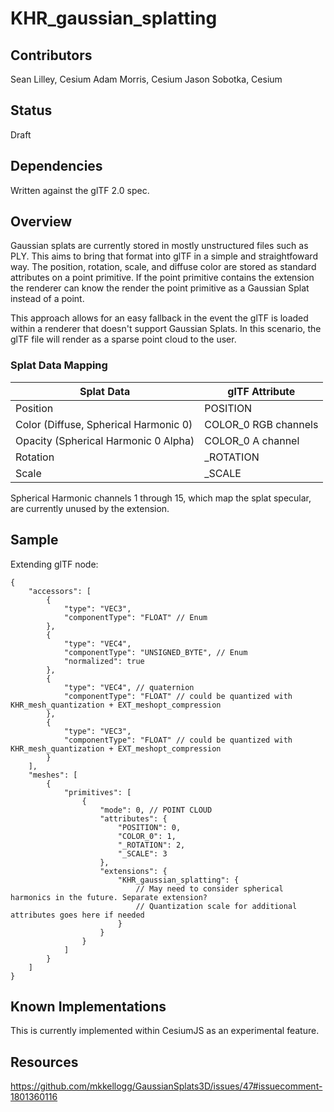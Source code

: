 <!--
Copyright 2015-2021 The Khronos Group Inc.
SPDX-License-Identifier: CC-BY-4.0
-->

# KHR_gaussian_splatting

## Contributors

Sean Lilley, Cesium
Adam Morris, Cesium
Jason Sobotka, Cesium

## Status

Draft

## Dependencies

Written against the glTF 2.0 spec.

## Overview

Gaussian splats are currently stored in mostly unstructured files such as PLY. This aims to bring that format into glTF in a simple and straightfoward way. The position, rotation, scale, and diffuse color are stored as standard attributes on a point primitive. If the point primitive contains the extension the renderer can know the render the point primitive as a Gaussian Splat instead of a point.

This approach allows for an easy fallback in the event the glTF is loaded within a renderer that doesn't support Gaussian Splats. In this scenario, the glTF file will render as a sparse point cloud to the user.

### Splat Data Mapping

| Splat Data | glTF Attribute |
| --- | --- |
| Position | POSITION |
| Color (Diffuse, Spherical Harmonic 0) | COLOR_0 RGB channels |
| Opacity (Spherical Harmonic 0 Alpha) | COLOR_0 A channel |
| Rotation | _ROTATION |
| Scale | _SCALE |

Spherical Harmonic channels 1 through 15, which map the splat specular, are currently unused by the extension.

## Sample

Extending glTF node:

```
{
    "accessors": [
        {
            "type": "VEC3",
            "componentType": "FLOAT" // Enum
        },
        {
            "type": "VEC4",
            "componentType": "UNSIGNED_BYTE", // Enum
            "normalized": true
        },
        {
            "type": "VEC4", // quaternion
            "componentType": "FLOAT" // could be quantized with KHR_mesh_quantization + EXT_meshopt_compression
        },
        {
            "type": "VEC3",
            "componentType": "FLOAT" // could be quantized with KHR_mesh_quantization + EXT_meshopt_compression
        }
    ],
    "meshes": [
        {
            "primitives": [
                {
                    "mode": 0, // POINT CLOUD
                    "attributes": {
                        "POSITION": 0,
                        "COLOR_0": 1,
                        "_ROTATION": 2,
                        "_SCALE": 3
                    },
                    "extensions": {
                        "KHR_gaussian_splatting": {
                            // May need to consider spherical harmonics in the future. Separate extension?
                            // Quantization scale for additional attributes goes here if needed
                        }
                    }
                }
            ]
        }
    ]
}
```

## Known Implementations

This is currently implemented within CesiumJS as an experimental feature.

## Resources

https://github.com/mkkellogg/GaussianSplats3D/issues/47#issuecomment-1801360116